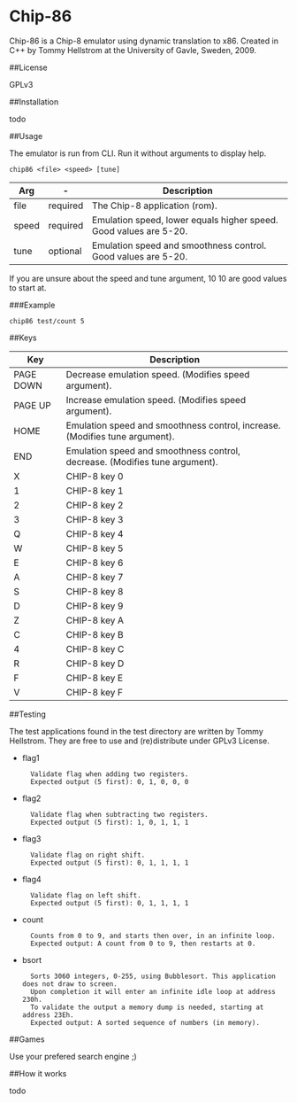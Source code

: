 # Chip-86

Chip-86 is a Chip-8 emulator using dynamic translation to x86. Created in C++ by Tommy Hellstrom at the University of Gavle, Sweden, 2009.

##License

GPLv3

##Installation

todo

##Usage

The emulator is run from CLI. Run it without arguments to display help.

```
chip86 <file> <speed> [tune]
```

Arg | - | Description
--- | --- | ---
file | required | The Chip-8 application (rom).
speed | required | Emulation speed, lower equals higher speed. Good values are 5-20.
tune | optional | Emulation speed and smoothness control. Good values are 5-20.

If you are unsure about the speed and tune argument, 10 10 are good values to start at.

###Example

```
chip86 test/count 5
```

##Keys

Key | Description
--- | ---
PAGE DOWN | Decrease emulation speed. (Modifies speed argument).
PAGE UP | Increase emulation speed. (Modifies speed argument).
HOME | Emulation speed and smoothness control, increase. (Modifies tune argument).
END  | Emulation speed and smoothness control, decrease. (Modifies tune argument).
X | CHIP-8 key 0
1 | CHIP-8 key 1
2 | CHIP-8 key 2
3 | CHIP-8 key 3
Q | CHIP-8 key 4
W | CHIP-8 key 5
E | CHIP-8 key 6
A | CHIP-8 key 7
S | CHIP-8 key 8
D | CHIP-8 key 9
Z | CHIP-8 key A
C | CHIP-8 key B
4 | CHIP-8 key C
R | CHIP-8 key D
F | CHIP-8 key E
V | CHIP-8 key F

##Testing

The test applications found in the test directory are written by Tommy Hellstrom. They are free to use and (re)distribute under GPLv3 License.

- flag1

        Validate flag when adding two registers.
        Expected output (5 first): 0, 1, 0, 0, 0

- flag2

        Validate flag when subtracting two registers.
        Expected output (5 first): 1, 0, 1, 1, 1

- flag3

        Validate flag on right shift.
        Expected output (5 first): 0, 1, 1, 1, 1
    
- flag4

        Validate flag on left shift.
        Expected output (5 first): 0, 1, 1, 1, 1
    
- count

        Counts from 0 to 9, and starts then over, in an infinite loop.
        Expected output: A count from 0 to 9, then restarts at 0.

- bsort

        Sorts 3060 integers, 0-255, using Bubblesort. This application does not draw to screen.
        Upon completion it will enter an infinite idle loop at address 230h.
        To validate the output a memory dump is needed, starting at address 23Eh.
        Expected output: A sorted sequence of numbers (in memory).

##Games

Use your prefered search engine ;)

##How it works

todo
